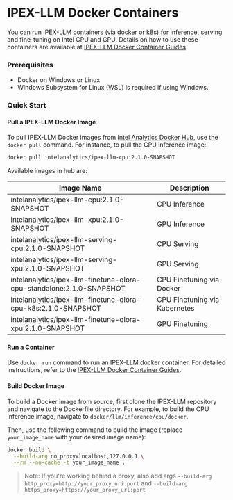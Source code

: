 # IPEX-LLM Docker Containers

You can run IPEX-LLM containers (via docker or k8s) for inference, serving and fine-tuning on Intel CPU and GPU. Details on how to use these containers are available at [IPEX-LLM Docker Container Guides](https://ipex-llm.readthedocs.io/en/latest/doc/LLM/Docker/index.html).

### Prerequisites

- Docker on Windows or Linux
- Windows Subsystem for Linux (WSL) is required if using Windows.  

### Quick Start 


#### Pull a IPEX-LLM Docker Image
To pull IPEX-LLM Docker images from [Intel Analytics Docker Hub](https://hub.docker.com/u/intelanalytics), use the `docker pull` command. For instance, to pull the CPU inference image:
```bash
docker pull intelanalytics/ipex-llm-cpu:2.1.0-SNAPSHOT
```

Available images in hub are: 

| Image Name | Description |
| --- | --- |
| intelanalytics/ipex-llm-cpu:2.1.0-SNAPSHOT | CPU Inference |
| intelanalytics/ipex-llm-xpu:2.1.0-SNAPSHOT | GPU Inference |
| intelanalytics/ipex-llm-serving-cpu:2.1.0-SNAPSHOT | CPU Serving|
| intelanalytics/ipex-llm-serving-xpu:2.1.0-SNAPSHOT | GPU Serving|
| intelanalytics/ipex-llm-finetune-qlora-cpu-standalone:2.1.0-SNAPSHOT | CPU Finetuning via Docker|
|intelanalytics/ipex-llm-finetune-qlora-cpu-k8s:2.1.0-SNAPSHOT|CPU Finetuning via Kubernetes|
| intelanalytics/ipex-llm-finetune-qlora-xpu:2.1.0-SNAPSHOT| GPU Finetuning|

#### Run a Container
Use `docker run` command to run an IPEX-LLM docker container. For detailed instructions, refer to the [IPEX-LLM Docker Container Guides](https://ipex-llm.readthedocs.io/en/latest/doc/LLM/Docker/index.html).


#### Build Docker Image

To build a Docker image from source, first clone the IPEX-LLM repository and navigate to the Dockerfile directory. For example, to build the CPU inference image, navigate to `docker/llm/inference/cpu/docker`.

Then, use the following command to build the image (replace `your_image_name` with your desired image name):

```bash
docker build \
  --build-arg no_proxy=localhost,127.0.0.1 \
  --rm --no-cache -t your_image_name .
```

> Note: If you're working behind a proxy, also add args `--build-arg http_proxy=http://your_proxy_uri:port` and `--build-arg https_proxy=https://your_proxy_url:port`  
